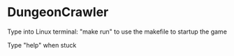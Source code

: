 # DungeonCrawler

Type into Linux terminal: "make run"
to use the makefile to startup the game

Type "help" when stuck
